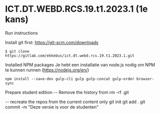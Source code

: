 # ICT.DT.WEBD.RCS.19.t1.2023.1 (1e kans)

Run instructions

Install git first: https://git-scm.com/downloads

```
$ git clone https://gitlab.com/ekkebus/ict.dt.webd.rcs.19.t1.2023.1.git
```

Installed NPM packages
Je hebt een installatie van node.js nodig om NPM te kunnen runnen (https://nodejs.org/en/)
```
npm install --save-dev gulp-cli gulp gulp-concat gulp-order browser-sync
```

Prepare student edition
-- Remove the history from 
rm -rf .git

-- recreate the repos from the current content only
git init
git add .
git commit -m "Deze versie is voor de studenten"
